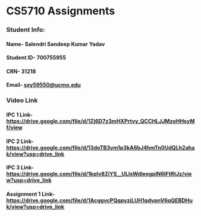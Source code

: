 # CS5710 Assignments
 ### Student Info:
  #### Name- Salendri Sandeep Kumar Yadav
  #### Student ID- 700755955
  #### CRN- 31218
  #### Email- sxy59550@ucmo.edu
 
 ### Video Link
 #### IPC 1 Link-  https://drive.google.com/file/d/1Zj6D7z3mHXPrtvy_QCCHLJJMzoHHsyMf/view
 #### IPC 2 Link-  https://drive.google.com/file/d/13doTB3vm1p3kA6bJ4hmTn0UdQLh2ahak/view?usp=drive_link 
 #### IPC 3 Link-  https://drive.google.com/file/d/1kpIv8ZiYS__ULIsWdleegplN6IFtRtJz/view?usp=drive_link
 #### Assignment 1 Link-  https://drive.google.com/file/d/1AcggvcPQqpyzjLUH1qdvpnV6qQEBDHuk/view?usp=drive_link

 

